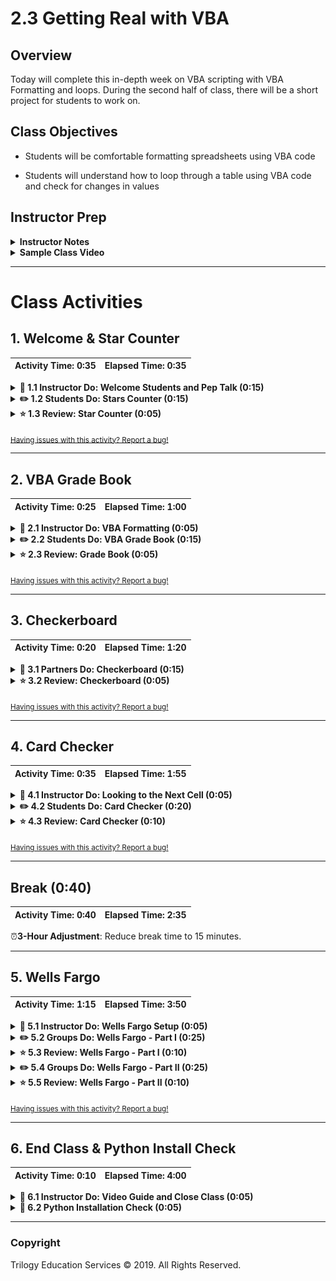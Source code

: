 # 2.3 Getting Real with VBA

## Overview

Today will complete this in-depth week on VBA scripting with VBA Formatting and loops. During the second half of class, there will be a short project for students to work on.

## Class Objectives

* Students will be comfortable formatting spreadsheets using VBA code

* Students will understand how to loop through a table using VBA code and check for changes in values

## Instructor Prep

<details>
  <summary><strong>Instructor Notes</strong></summary>

* You may find that this lesson falls on a weekday due to a holiday shifting the course schedule. In this case, we have provided notes within the LP that will allow you to **easily adjust the length of the lesson to fit into a weekday class**.

  * Be on the lookout for a **3-Hour Adjustment** note at the top of activities in this Lesson Plan. If this class is being taught on a weekday, please utilize the directions found in the note. Keep in mind that breaks will be reduced from 40 minutes to the typical 15 minutes for a weekday class as well.

  * Shortening these activities could potentially limit the students' ability to finish them, so please remind them to utilize office hours to clear up any questions they may have.

* In preparation for 3.1, TAs should use today to confirm each student's Python environment. The installation for Python will generally lead to a few issues, especially for Windows users. To help minimize this, students will be given the installation guide at the beginning of class. Ask that they confirm their install with a TA during the break or office hours today. A standard issue will be the lack of PATH variable set for Anaconda.

* Students will spend much of today's class working in groups on a small-scale project that goes over everything that they have learned thus far. While this activity may be challenging, it will be a good indicator of how well the students will be able to handle this week's homework.

* Coding can be stressful and many of your students may be feeling the pressure of learning so much in such a short amount of time. Keep them confident and motivated. Make jokes and try to keep them smiling. One of the critical facets of programming is perseverance. Any code will function eventually so long as you keep at it.

* This lesson marks the first time we will be offering students a significant portion of the class to complete a small-scale project. As such, make sure to set concrete stopping points where you bring everyone in the class back together to go over individual parts of the code. This ensures no student or group is left behind even if they are struggling.

* Please reference our [Student FAQ](../../../05-Instructor-Resources/README.md#unit-02-vba-scripting) for answers to questions frequently asked by students of this program. If you have any recommendations for additional questions, feel free to log an issue or a pull request with your desired additions.

* Lastly, as a reminder these slideshows are for instructor use only - when distributing slides to students, please first export the slides to a PDF file. You may then distribute the PDF file through Slack.

</details>

<details>
  <summary><strong>Sample Class Video</strong></summary>

* To view an example class lecture visit (Note video may not reflect latest lesson plan): [2.3 Class Video](https://codingbootcamp.hosted.panopto.com/Panopto/Pages/Viewer.aspx?id=6184ef19-c414-40b1-b882-aa6d00eb0713)

</details>

- - -

# Class Activities

## 1. Welcome & Star Counter

| Activity Time:       0:35 |  Elapsed Time:      0:35  |
|---------------------------|---------------------------|

<details>
  <summary><strong>📣 1.1 Instructor Do: Welcome Students and Pep Talk (0:15)</strong></summary>

* Welcome your class to their final day of VBA.

* Before you begin class slack out [Conda_Installation.md](../../../00-Prework/Conda_Installation.md) to make sure their Python environment is installed before the start of next class.

  * To verify if the installation of the Python environments, students can type into their terminal or git-bash:

  ```sh
  conda list | grep jupyter
  # Or to search a specific environment by name,
  # first list all defined virtual environments:
  conda env list
  # Then use the name of an environment as the argument to the -n parameter:
  conda list -n PythonData | grep jupyter
  ```

  * Ask students to find a TA before they leave for the day and verify that their Python environment is ready for the next class.

  * Ask students to seek out a TA during the break or office hours if they have any installation issues.

  * Ensure that there will be time to work through this during the break, so they shouldn't worry about it during the VBA activities.

* Your students have likely noticed how this unit has been far more challenging than the previous one. They may even be feeling a little stressed out or frustrated. Let them know that everything is going to be okay. For many of them, this week marks their first foray into programming and no one expects perfection on the first go. Reassure them that, so long as they put in the hours of practice and never give up hope, they will come out of this week with a strong understanding of basic programming.

* Open the [slideshow](https://drive.google.com/open?id=1SU0xDLa1Cr790iIP_nZI42ypMjF2d1N7IgK-vu8lzI8) and go through the slides. Along the way explaining:

  * _Slides 3-4_ programming takes time to learn and trying to learn everything at the last minute is tough. Be sure that they are studying correctly and if something takes too long ask for help.

  * _Slides 9-14_ have students try to explain to you what a for loop does. Use the following slides to give a visualization of how a for loop works.

  * _Slides 16-23_ do the same for a nested for loop.

  * Finally, end with any open questions.

</details>

<details>
  <summary><strong>✏️ 1.2 Students Do: Stars Counter (0:15)</strong></summary>

* Start today's class off with a short warm-up and review of what we covered during our last two meetings.

* We'll be slacking out to students an Excel spreadsheet containing 50 rows of "review data" for Spanish and French online language programs. Using their knowledge of VBA, it is up to them to determine the total number of stars each user gave their respective programs and then find the total number of stars both programs received.

![StarCounter Gif](Images/StarCounter.gif)

* **Files**

  * [StarCounter_Unsolved/star_counter.xlsm](Activities/01-Stu_StarsCounter/Unsolved/star_counter.xlsm)

* **Instructions**

  * Create a VBA Script that tallies the number of "Full Stars" per row and enters them into the Total column. Starter Code is provided, but feel free to start from scratch if you want an extra challenge :-)

* **Bonus**

  * Instead of hard-coding the last number of the loop, use VBA to determine the last row automatically (i.e. do not use for i = 2 to 51)

  * Create two charts:

    * One to see if there is a relationship between Program Type and Rating (Bar Chart)

    * The other to see if there is a relationship between Date and Rating (Line Graph)

* **Hints**

  * You will need to use a nested for loop.

  * You will need to create a variable to hold the number of stars and continually reset this variable at the start of each row.

</details>

<details>
  <summary><strong>⭐ 1.3 Review: Star Counter (0:05)</strong></summary>

* Open up [01-Stu_StarsCounter/StarCounter_Solved_WithVBA](Activities/01-Stu_StarsCounter/Solved/star_counter_with_VBA.xlsm) and run through the code with your class, fielding whatever questions they may have.

* In your discussion of the basic solution make sure to point out the following:

  * The code loops through rows 2 to 51 in our first loop

  * It then loops through columns 4 to 8 for that row within the second loop

  * Every time we find a "Full-Star" value within a column, we add one to our `StarCounter`

  * The value of `StarCounter` is placed within a new cell after the conclusion of the second loop and then we move onto the next value in the first loop

  ![Star Counter Basic](Images/StarCounter_Basic.png)

  * To count all of the stars on the page, all that needs to be added is another variable, add to it just like `StarCounter`, and then not reset it on each new row.

</details>

<sub>[Having issues with this activity? Report a bug!](https://form.jotform.com/93104673884161?activityTitle=1.%20Star%20Counter&lessonTitle=Getting%20Real%20With%20VBA&lessonNumber=2.3)</sub>

- - -

## 2. VBA Grade Book

| Activity Time:       0:25 |  Elapsed Time:      1:00  |
|---------------------------|---------------------------|

<details>
  <summary><strong>📣 2.1 Instructor Do: VBA Formatting (0:05)</strong></summary>

* Not only can we use VBA to change the values within cells, but we can also code in formatting fairly easily using a variety of functions.

  ![Without Formatting](Images/WithoutFormatting-VBA.png)

* Open up [02-Ins_Formatter/formatter.xlsm](Activities/02-Ins_Formatter/Solved/formatter.xlsm) within Excel and explain to your students how we will be using VBA to fill each of these cells with their respective colors.

  * Within the VBA editor, write the following code...

  ![Paint the Cells Red Code](Images/RedFormatColor.png)

* Check with to see if your students can guess what this code will do when run.

  ![Paint the Cells Red](Images/PaintTheCellsRed.gif)

  * The text in cell A1 will be colored red

  * The interiors of cells A2 to A5 will be filled with red as well

  * Your students may be wondering where we got the value "3" from and how it corresponds to the color red... And the answer is that Excel has split its palette up into 56 colors and given each of them a corresponding numeric value. Your students can find a handy-dandy chart for these values by following [this link](http://dmcritchie.mvps.org/excel/colors.htm).

* Now that your students have a guide to the colors, have them help you create the code that will color columns B, C, and D.

  ![Paint the Cell Rainbow](Images/PaintTheCellRainbow.gif)

  * Point out how the code is mostly the same as painting the cells red with the only values changing being the cells referenced and the color value.

* Check with your students to see if they have any questions regarding VBA formatting before moving onto the next activity.

</details>

<details>
  <summary><strong>✏️ 2.2 Students Do: VBA Grade Book (0:15)</strong></summary>

* Now your students are going to create an Excel application that checks a fictional student's grade and performs some actions based upon it.

  ![Grade Book](Images/GradeBook.gif)

* Once you have shown your students an example of how this application will function, slack out the starter file and instructions.

* **Files**

  * [GradeBook_Unsolved/grader.xlsm](Activities/03-Stu_Gradebook/Unsolved/grader.xlsm)

* **Instructions**

  * Using `grader.xlsm` as a starting point, create a grade calculator using **conditionals**. This calculator will convert a student's numeric grade into a letter grade, and style the resulting cell accordingly.

  * Once complete your script should perform the following:

    * If the score is over 90, the student will receive an "A" in the letter grade cell, and the Pass/Warning/Fail cell will be filled green with the text "Pass."

    * If the score is between 80 and 89 (inclusive), the student will receive a "B" in the letter grade cell, and the Pass/Warning/Fail cell will be filled green with the text "Pass."

    * If the score is between 70 and 79 (inclusive), the student will receive a "C" in the letter grade cell, and the Pass/Warning/Fail cell will be filled yellow with the text "Warning."

    * Finally, if the score is below a 70, the student will receive an "F" in the letter grade cell, and the Pass/Warning/Fail cell will be filled red with the text "Fail."

* **Bonus**

  * Create a second button that resets the grades to the original state and then establishes the previous grade in a row labeled "Last Grade."

</details>

<details>
  <summary><strong>⭐ 2.3 Review: Grade Book (0:05)</strong></summary>

* Open up [03-Stu_Gradebook/graderSolved.xlsm](Activities/03-Stu_Gradebook/Solved/grader.xlsm) and run through the code with your class, fielding whatever questions they may have.

* In your discussion of the solution make sure to point out the following:

  * Point out how you are modifying the formatting/value of cells B2/C2 based upon the value stored within A2. When the value of A2 changes, so too does the formatting/value of cells B2/C2.

  * Due to the number of possible inputs, our code includes plenty of conditionals to account for every new letter grade.

  * For the bonus, the code only needs to collect the previous values of A2, B2, and C2 before moving them into three new cells, then clear the information held in row 2.

![GradeBook_FirstCodeBlock](Images/GradeBook_FirstCodeBlock.png)

</details>

<sub>[Having issues with this activity? Report a bug!](https://form.jotform.com/93104673884161?activityTitle=2.%20VBA%20Grade%20Book&lessonTitle=Getting%20Real%20With%20VBA&lessonNumber=2.3)</sub>

- - -

## 3. Checkerboard

| Activity Time:       0:20 |  Elapsed Time:      1:20  |
|---------------------------|---------------------------|

<details>
  <summary><strong>👥 3.1 Partners Do: Checkerboard (0:15)</summary></strong>

* While this next activity does involve VBA formatting, the core goal is to help teach students coding logic.

* Students must create an 8x8 checkerboard pattern using nothing but VBA scripts. This means creating a script which formats cells based upon whether they are determined to be even or odd. Open [04-Stu_Checkerboard/checkerboard_solved.xlsm](Activities/04-Stu_Checkerboard/Solved/checkerboard.xlsm) and demo what the solution should look like.

  ![CheckerBoard](Images/CheckerBoard.gif)

* **Instructions**

  * Using VBA scripts, create an 8x8 grid with alternating red and black squares.

* **Hints**

  * You will need to use nested for loops, conditionals, mods, and formatting to create the board.

  * This is a tricky problem! Try to pseudocode a plan first.

    * Unlike previous activities, this activity can be solved in a multitude of different ways. While some methods may be more efficient than others, simply finding a solution to the problem is a great start!

</details>

<details>
  <summary><strong>⭐ 3.2 Review: Checkerboard (0:05)</strong></summary>

* Open up the [04-Stu_Checkerboard/checkerboard_solved.xlsm](Activities/04-Stu_Checkerboard/Solved/checkerboard.xlsm) of the previous activity and run through the code with your class, fielding whatever questions they may have.

* While discussing this activity's solution, make sure to cover the following:

  * This solution is not the "correct" or even the "optimal" means by which we can solve this problem. Check in with students regularly to see how they solved it differently.

  * This solution uses two for loops, a variable, and an if/else conditional.

  * With each iteration of our loops, the variable goes up by one.

  * If the variable is even, the cell is formatted to be black. Otherwise, it is formatted to be red.

```vb
Sub CheckerBoard()

  ' Setup a counter to track cell number
  Dim cellnumber as Integer
  Dim i, j As Integer
  cellnumber = 1

  ' Loop through each row of the board
  For i = 1 to 8

    ' Loop through each column of the board
    For j = 1 to 8

      ' If we are on a cell that is divisible by 2 then color it black
      If (cellnumber Mod 2 = 0) then

        Cells(i, j).Interior.ColorIndex = 1

      ' Otherwise color it red
      Else

        Cells(i, j).Interior.ColorIndex = 3

      End if

      ' Add one to our cell number each time
      cellnumber = cellnumber + 1

    Next j

    ' Whenever we start on a new row, we also add one to the cell number (to create the alternation)
    cellnumber = cellnumber + 1

  Next i

End Sub
```

</details>

<sub>[Having issues with this activity? Report a bug!](https://form.jotform.com/93104673884161?activityTitle=3.%20Checkerboard&lessonTitle=Getting%20Real%20With%20VBA&lessonNumber=2.3)</sub>

- - -

## 4. Card Checker

| Activity Time:       0:35 |  Elapsed Time:      1:55  |
|---------------------------|---------------------------|

<details>
  <summary><strong>📣 4.1 Instructor Do: Looking to the Next Cell (0:05)</strong></summary>

* When looping through rows and/or columns, it sometimes becomes necessary to check for changes and then run some alternative code based upon those changes.

  * A good example of this would be when you want to count how many rows contain a specific value and compare it to another series of rows containing a separate value.

* Open up [05-Ins_NextCells/NextCells.xlsx](Activities/05-Ins_NextCells/Solved/next_cells.xlsx) and copy the code from [05-Ins_NextCells/NextCells.vbs](Activities/05-Ins_NextCells/Solved/next_cells.vbs) into the VBA editor.

![CheckingCells](Images/CheckingCells.png)

* Run through the code with your students.

  * Make sure to point out how we are looping through the rows in the first column and printing a message to the screen whenever the value changes from one row to the next.

  * Feel free to change the column variable to 2 and then 3 to show students how this code is checking for changes in relation to the previous value. (Texas v New York, New York v Nebraska, Nebraska v Texas)

* Answer whatever questions your students may have before moving onto the next activity.

</details>

<details>
  <summary><strong>✏️ 4.2 Students Do: Card Checker (0:20)</strong></summary>

* The primary purpose of this activity is to solidify the necessity of checking for changes in cell values and performing calculations whenever those changes occur.

* In this next activity, students will be using a VBA script to create a summary table based upon a series of values stored within an Excel spreadsheet.

![CreditCardChecker](Images/CreditCardChecker.gif)

* Once you have shown your class what they will be working to accomplish, slack out the instructions and data for this activity.

* **Files**

  * [06-Stu_CreditCardChecker/credit_charges.xlsm](Activities/06-Stu_CreditCardChecker/Unsolved/credit_charges.xlsm)

* **Instructions**

  * Create a VBA script that will process the credit card purchases, identifying each of the unique brands listed.

  * For the _Basic_ assignment, create a single pop-up message for each of the Credit Card brands listed by looping through the list.

  * For the _Advanced_ assignment, tally the total credit card purchases for each Credit Card brand and add it to the summary table.

</details>

<details>
  <summary><strong>⭐ 4.3 Review: Card Checker (0:10)</strong></summary>

* Open up [06-Stu_CreditCardChecker/credit_charges.xlsm](Activities/06-Stu_CreditCardChecker/Solved/credit_charges.xlsm) and run through the code with your class, fielding whatever questions they may have.

* Key points to cover in your review of this activity:

  * The code loops through all of the rows containing credit card purchases.

  * The code then checks for times where the contents of a cell in column A do not match the contents of the cell in the next row down.

  * Whenever the contents of the two cells do not match, we print the contents of the first cell to the screen before continuing on.

![Card Checker - Basic](Images/CardChecker_BasicCode.png)

* Key points to cover from the advanced solution:

  * The code is very similar to the basic solution. The main difference is that it is now adding to the `Brand_Total` variable whenever a different value in column A is not found.

  * Whenever a change is found, the application will the values of the final row to the total before placing the `Brand_Name` and `Brand_Total` into a summary table.

  * There is also a variable called `Summary_Table_Row` which keeps track of what row we should print the next line of data into so that there is no overwriting.

![Card Checker - Advanced](Images/CardChecker_AdvancedCode.PNG)

</details>

<sub>[Having issues with this activity? Report a bug!](https://form.jotform.com/93104673884161?activityTitle=4.%20Card%20Checker&lessonTitle=Getting%20Real%20With%20VBA&lessonNumber=2.3)</sub>

- - -

## Break (0:40)

| Activity Time:       0:40 |  Elapsed Time:      2:35  |
|---------------------------|---------------------------|

⏰**3-Hour Adjustment**: Reduce break time to 15 minutes.

- - -

## 5. Wells Fargo

| Activity Time:       1:15 |  Elapsed Time:      3:50  |
|---------------------------|---------------------------|

<details>
  <summary><strong>📣 5.1 Instructor Do: Wells Fargo Setup (0:05)</strong></summary>

* For the rest of class, students will get into small groups to create a VBA script that takes an unmodified Excel workbook with several sheets of Wells Fargo data, formats each sheet so that they are more readable, and then combine all of the data into a single table.

* Students should place one member of their group in charge of writing the code out so that they all work on the same workbook. This also ensures they are all moving at the same pace and work together on the assignment.

* Let students know that this activity will be split into individual parts and that the class will be coming back together to review once each part has been completed.

</details>

<details>
  <summary><strong>✏️ 5.2 Groups Do: Wells Fargo - Part I (0:25)</strong></summary>

* ⏰**3-Hour Adjustment**: Skip this **Groups Do** activity and continue on to the review activity.

* Open up the unsolved version of the data to show the class how it looks.

  * This data is pretty raw and is not entirely easy to read. As such, students will start out by creating a VBA script that loops through each worksheet in our workbook and formats them to be far more readable.

![Wells Fargo Part I](Images/WellsFargoPart1.gif)

* It is recommended that students create code that formats a single sheet first and then, once this has been accomplished successfully, modifying the code to loop through and modify each worksheet within the workbook.

* Once you have answered whatever questions your students may have, slack out the following...

* **Files**

  * [Activities/07-Stu_WellsFargo_Pt1/combined_wells_fargo.xlsm](Activities/07-Stu_WellsFargo_Pt1/Unsolved/combined_wells_fargo.xlsm)

* **Instructions**

  1. Extract words before the phrase "\_Wells_Fargo" to figure out which State.

  2. Add the State to the first column of each spreadsheet.

  3. Convert the headers of each row to simply say the year.

  4. Convert the numbers to currency values for all cells

* **Hints**

  * To solve this, we will make use of a [For Each loop](https://docs.microsoft.com/en-us/dotnet/visual-basic/language-reference/statements/for-each-next-statement): in Excel, we can use this to loop over each worksheet in the workbook, no matter how many there are.  The syntax to loop over all worksheets is this:

  ```
    For Each ws In Worksheets
      ' do stuff with the worksheet (ws) '
    Next ws

  ```

  * First work on getting the correct formatting on one sheet before moving onto creating a loop that formats each sheet within your workbook.

  * If you are looking for a useful resource for finding the code to loop through all worksheets in a workbook, check out this link [here](https://support.microsoft.com/en-us/help/142126/macro-to-loop-through-all-worksheets-in-a-workbook)

</details>

<details>
  <summary><strong>⭐ 5.3 Review: Wells Fargo - Part I (0:10)</strong></summary>

* ⏰**3-Hour Adjustment**: This review activity is now an **Everyone Do**.

  * Spend only 23 minutes on this activity.

  * Use the review section as guidance for talking points as you live-code along with the students.

  * Be sure to take your time and answer all student questions along the way.

* Open up [07-Stu_WellsFargo_Pt1/wells_fargo_format_pt1.xlsm](Activities/07-Stu_WellsFargo_Pt1/Solved/wells_fargo_format_pt1.xlsm) and run through the code with your class, fielding whatever questions they may have.

* Some key points to go over in the code:

  * To loop through all worksheets using VBA we use a `For Each` loop that loops through the built-in array of `Worksheets`

  ![LoopThroughWorksheets](Images/LoopThroughWorksheets.png)

  * To collect the state's name, the code looks at the name of the current worksheet - `ws.Name` - and then splits on underscores. It can then place the name alone by referencing `State(0)` since the state name is stored at index 0 in the `State` array.

  ![StateName](Images/StateName.png)

  * To collect/convert the years for the sheet's columns, the code finds the final column, loops through columns 3 to the final column, splits the contents into spaces, and then places the value at index 3 into the cell.

  ![ChangeYear](Images/ChangeYear.png)

  * Finally, to add the currency number format to our dataset, all the code needs to do is loop through all of the rows/columns from B2 onwards and apply the style of "Currency"

  ![Currency Format](Images/CurrencyFormat.png)

* Slack out the code for this part of the activity so that groups that may have fallen behind can move onto part II of the project.

</details>

<details>
  <summary><strong>✏️ 5.4 Groups Do: Wells Fargo - Part II (0:25)</strong></summary>

* ⏰**3-Hour Adjustment**: Skip this **Groups Do** activity and continue on to the review activity.

* In this second part of the project, students will be combining all of their previous sheets into one massive table on a new sheet.

  * This will require them to loop through each sheet, select each row of data, and move them into the new sheet.

![Wells Fargo Part II](Images/WellsFargoPart2.gif)

* When you have shown off the solved version of the activity, slack out the following.

* **Files**

  * [08-Stu_WellsFargo_Pt2/wells_fargo_format.xlsm](Activities/08-Stu_WellsFargo_Pt2/Unsolved/wells_fargo_format.xlsm)

* **Instructions**

  1. Loop through every worksheet and select the state contents.

  2. Copy the state contents and paste it into the Combined_Data tab

</details>

<details>
  <summary><strong>⭐ 5.5 Review: Wells Fargo - Part II (0:10)</strong></summary>

* ⏰**3-Hour Adjustment**: This review activity is now an **Everyone Do**.

  * Spend only 20 minutes on this activity.

  * Use the review section as guidance for talking points as you live-code along with the students.

  * Be sure to take your time and answer all student questions along the way.

* Open up [Activities/08-Stu_WellsFargo_Pt2/combined_wells_fargo2.xlsx](Activities/08-Stu_WellsFargo_Pt2/Solved/combined_wells_fargo2.xlsm) and [08-Stu_WellsFargo_Pt2/wells_fargo_ptII.vbs](Activities/08-Stu_WellsFargo_Pt2/Solved/wells_fargo_ptII.vbs) and combine them into one file. Now run through the combined solution with your class, fielding whatever questions they may have.

* The key points to cover in this part of the activity:

  * The code sets a variable to the location of the "Combined_Data" worksheet inside of the workbook. If this sheet has not been created, the code should return an error.

  * Once again utilizing a `For Each` loop to move through each worksheet in the workbook.

  * Finds the final row on each sheet and then collects all of the data on those sheets before transplanting it into the combined sheet.

```vb
Sub WellsFargo_PtII()

    ' Add a sheet named "Combined Data"
    Sheets.Add.Name = "Combined_Data"
    'move created sheet to be first sheet
    Sheets("Combined_Data").Move Before:=Sheets(1)
    ' Specify the location of the combined sheet
    Set combined_sheet = Worksheets("Combined_Data")

    ' Loop through all sheets
    For Each ws In Worksheets

        ' Find the last row of the combined sheet after each paste
        ' Add 1 to get first empty row
        lastRow = combined_sheet.Cells(Rows.Count, "A").End(xlUp).Row + 1

        ' Find the last row of each worksheet
        ' Subtract one to return the number of rows without header
        lastRowState = ws.Cells(Rows.Count, "A").End(xlUp).Row - 1

        ' Copy the contents of each state sheet into the combined sheet
        combined_sheet.Range("A" & lastRow & ":G" & ((lastRowState - 1) + lastRow)).Value = ws.Range("A2:G" & (lastRowState + 1)).Value

    Next ws

    ' Copy the headers from sheet 1
    combined_sheet.Range("A1:G1").Value = Sheets(2).Range("A1:G1").Value

    ' Autofit to display data
    combined_sheet.Columns("A:G").AutoFit
End Sub
```

</details>

<sub>[Having issues with this activity? Report a bug!](https://form.jotform.com/93104673884161?activityTitle=5.%20Wells%20Fargo&lessonTitle=Getting%20Real%20With%20VBA&lessonNumber=2.3)</sub>

- - -

## 6. End Class & Python Install Check

| Activity Time:       0:10 |  Elapsed Time:      4:00  |
|---------------------------|---------------------------|

<details>
  <summary><strong>📣 6.1 Instructor Do: Video Guide and Close Class (0:05)</strong></summary>

* Before finishing up for the night, slack out the [Video Guide](../VideoGuide.md) containing walkthroughs of this week's key activities. Encourage students to review them later and utilize office hours if they have further questions.

</details>

<details>
  <summary><strong>🎉 6.2 Python Installation Check (0:05)</strong></summary>

* Before dismissing class, ask students to verify their Python installations:
  * Windows: Click Start, search or select Anaconda Navigator from the menu.
  * macOS: Click Launchpad, select Anaconda Navigator. Or, use Cmd+Space to open Spotlight Search and type “Navigator” to open the program.
* If any students cannot open Anaconda Navigator, ask them to stay behind for office hours.

* During office hours, Slack out the link to the [Anaconda Install Guide](../../../00-Prework/Conda_Installation.md), and have the students run through the Anaconda installation guide.

* Instructional staff should help guide students through the install process during this time.

</details>

- - -

### Copyright

Trilogy Education Services © 2019. All Rights Reserved.
